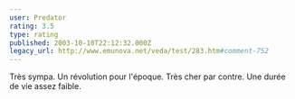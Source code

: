 ```yaml
---
user: Predator
rating: 3.5
type: rating
published: 2003-10-10T22:12:32.000Z
legacy_url: http://www.emunova.net/veda/test/283.htm#comment-752
---
```

Très sympa. Un révolution pour l'époque. Très cher par contre. Une durée de vie assez faible.